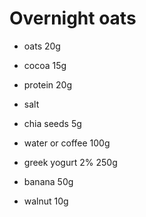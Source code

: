 # Overnight oats
* oats 20g
* cocoa 15g
* protein 20g
* salt
* chia seeds 5g

* water or coffee 100g
* greek yogurt 2% 250g

* banana 50g
* walnut 10g
